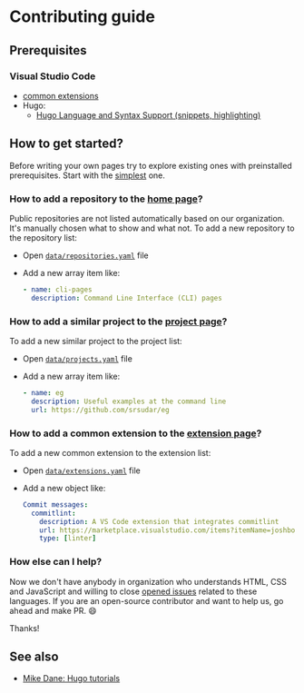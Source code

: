# Contributing guide

## Prerequisites

### Visual Studio Code

- [common extensions](https://command-line-interface-pages.github.io/site.github.io/extensions/)
- Hugo:
  - [Hugo Language and Syntax Support (snippets, highlighting)](https://marketplace.visualstudio.com/items?itemName=redhat.vscode-yaml)

## How to get started?

Before writing your own pages try to explore existing ones with preinstalled
prerequisites. Start with the [simplest](./content/goals.md) one.

### How to add a repository to the [home page][home]?

Public repositories are not listed automatically based on our organization.
It's manually chosen what to show and what not. To add a new repository to
the repository list:

- Open [`data/repositories.yaml`](./data/repositories.yaml) file
- Add a new array item like:

  ```yaml
  - name: cli-pages
    description: Command Line Interface (CLI) pages
  ```

[home]: https://command-line-interface-pages.github.io/site.github.io/

### How to add a similar project to the [project page][projects]?

To add a new similar project to the project list:

- Open [`data/projects.yaml`](./data/projects.yaml) file
- Add a new array item like:

  ```yaml
  - name: eg
    description: Useful examples at the command line
    url: https://github.com/srsudar/eg
  ```

[projects]: https://command-line-interface-pages.github.io/site.github.io/projects/

### How to add a common extension to the [extension page][extensions]?

To add a new common extension to the extension list:

- Open [`data/extensions.yaml`](./data/extensions.yaml) file
- Add a new object like:

  ```yaml
  Commit messages:
    commitlint:
      description: A VS Code extension that integrates commitlint
      url: https://marketplace.visualstudio.com/items?itemName=joshbolduc.commitlint
      type: [linter]
  ```

[extensions]: https://command-line-interface-pages.github.io/site.github.io/extensions/

### How else can I help?

Now we don't have anybody in organization who understands HTML, CSS and
JavaScript and willing to close [opened issues][issues]
related to these languages. If you are an open-source contributor and want to
help us, go ahead and make PR. 😄

Thanks!

[issues]: https://github.com/command-line-interface-pages/site.github.io/issues?q=is%3Aissue+is%3Aopen+label%3A%22help+wanted%22

## See also

- [Mike Dane: Hugo tutorials][mike_dane_playlist]

[mike_dane_playlist]: https://www.youtube.com/watch?v=qtIqKaDlqXo&list=PLLAZ4kZ9dFpOnyRlyS-liKL5ReHDcj4G3
